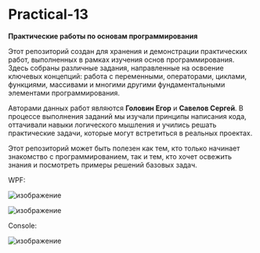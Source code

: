 # Practical-13

**Практические работы по основам программирования**  

Этот репозиторий создан для хранения и демонстрации практических работ, выполненных в рамках изучения основ программирования. Здесь собраны различные задания, направленные на освоение ключевых концепций: работа с переменными, операторами, циклами, функциями, массивами и многими другими фундаментальными элементами программирования.  

Авторами данных работ являются **Головин Егор** и **Савелов Сергей**. В процессе выполнения заданий мы изучали принципы написания кода, оттачивали навыки логического мышления и учились решать практические задачи, которые могут встретиться в реальных проектах.  

Этот репозиторий может быть полезен как тем, кто только начинает знакомство с программированием, так и тем, кто хочет освежить знания и посмотреть примеры решений базовых задач.

WPF:

![изображение](https://github.com/user-attachments/assets/7189fc66-b497-481a-9e99-5268bec8e4e3)

![изображение](https://github.com/user-attachments/assets/8f8de88a-6466-4e8a-9d3f-3030c60552f4)

Console:

![изображение](https://github.com/user-attachments/assets/4d4c651c-12db-40cf-b361-637fcecf8d36)
